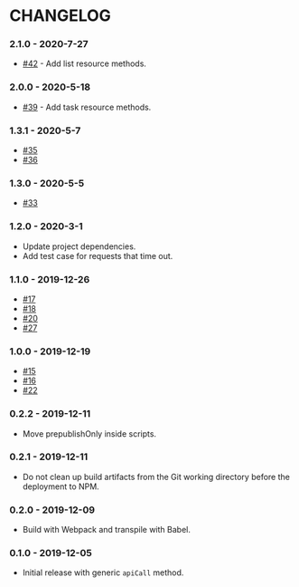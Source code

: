 # CHANGELOG

### 2.1.0 - 2020-7-27
- [#42](https://github.com/workast/workast-sdk-js/issues/42) - Add list resource methods.

### 2.0.0 - 2020-5-18
- [#39](https://github.com/workast/workast-sdk-js/issues/39) - Add task resource methods.

### 1.3.1 - 2020-5-7
- [#35](https://github.com/workast/workast-sdk-js/issues/35)
- [#36](https://github.com/workast/workast-sdk-js/issues/36)

### 1.3.0 - 2020-5-5
- [#33](https://github.com/workast/workast-sdk-js/issues/33)

### 1.2.0 - 2020-3-1
- Update project dependencies.
- Add test case for requests that time out.

### 1.1.0 - 2019-12-26

- [#17](https://github.com/workast/workast-sdk-js/issues/17)
- [#18](https://github.com/workast/workast-sdk-js/issues/18)
- [#20](https://github.com/workast/workast-sdk-js/issues/20)
- [#27](https://github.com/workast/workast-sdk-js/issues/27)

### 1.0.0 - 2019-12-19

- [#15](https://github.com/workast/workast-sdk-js/issues/15)
- [#16](https://github.com/workast/workast-sdk-js/issues/16)
- [#22](https://github.com/workast/workast-sdk-js/issues/22)

### 0.2.2 - 2019-12-11

- Move prepublishOnly inside scripts.

### 0.2.1 - 2019-12-11

- Do not clean up build artifacts from the Git working directory before the deployment to NPM.

### 0.2.0 - 2019-12-09

- Build with Webpack and transpile with Babel.

### 0.1.0 - 2019-12-05

- Initial release with generic `apiCall` method.